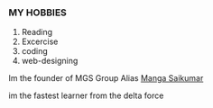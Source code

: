 <!DOCTYPE html>
<html lang="en" dir="ltr">
  <head>
    <meta charset="utf-8">
    <title></title>
  </head>
  <body>
    <h3>MY HOBBIES</h3>
    <ol>
         <li>Reading</li>
          <li>Excercise</li>
         <li>coding</li>
         <li>web-designing</li>
    </ol>
    <p<em>Im the founder of MGS Group Alias <a href="https://www.youtube.com/channel/UCkibsglH22L60-L6z-zkx3g">Manga Saikumar</a></em></p>
    <p>im the fastest learner from the delta force</p>
  </body>
</html>
